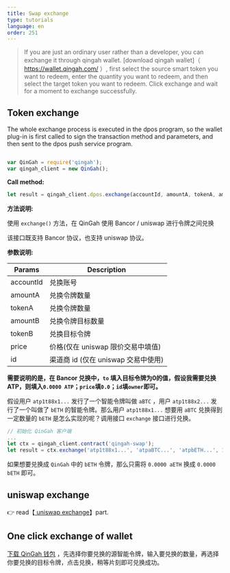 ```yaml
---
title: Swap exchange
type: tutorials
language: en
order: 251
---
```


> If you are just an ordinary user rather than a developer, you can exchange it through qingah wallet. [download qingah wallet]（ https://wallet.qingah.com/ ）, first select the source smart token you want to redeem, enter the quantity you want to redeem, and then select the target token you want to redeem. Click exchange and wait for a moment to exchange successfully.



## Token exchange

The whole exchange process is executed in the dpos program, so the wallet plug-in is first called to sign the transaction method and parameters, and then sent to the dpos push service program.


```javascript

var QinGah = require('qingah');
var qingah_client = new QinGah();

```

**Call method:**

```javascript
let result = qingah_client.dpos.exchange(accountId, amountA, tokenA, amountB, tokenB, price, id);
```

**方法说明:**

使用 `exchange()` 方法，在 QinGah 使用 Bancor / uniswap 进行令牌之间兑换

该接口既支持 Bancor 协议，也支持 uniswap 协议。

**参数说明:**

| Params     | Description             |
| -------- | ---------------- |
| accountId    | 兑换账号         |
| amountA | 兑换令牌数量     |
| tokenA | 兑换令牌数量     |
| amountB| 兑换令牌目标数量 |
| tokenB | 兑换目标令牌     |
| price| 价格(仅在 uniswap 限价交易中填值) |
| id | 渠道商 id (仅在 uniswap 交易中使用) |

**需要说明的是，在 Bancor 兑换中，`to` 填入目标令牌为0的值，假设我需要兑换 ATP，则填入`0.0000 ATP`；`price`填`0.0`；`id`填`owner`即可。**

假设用户 `atp1t88x1...` 发行了一个智能令牌叫做 `aBTC` ，用户 `atp1t88x2...` 发行了一个叫做了 `bETH` 的智能令牌。那么用户 `atp1t88x1...` 想要用 `aBTC` 兑换得到一定数量的 `bETH` 是怎么实现的呢？调用接口 `exchange` 接口进行兑换。

```javascript
// 初始化 QinGah 客户端
...
let ctx = qingah_client.contract('qingah-swap');
let result = ctx.exchange('atp1t88x1...', 'atpaBTC...', 'atpbETH...', 1.0000, 0.0000, '0.0', 'atp1t88x2...');
```

如果想要兑换成 `QinGah` 中的 `bETH` 令牌，那么只需将 `0.0000 aETH` 换成 `0.0000 bETH` 即可。

## uniswap exchange

👉 read【[ uniswap exchange](token-uniswap.html)】part.


## One click exchange of wallet

[下载 QinGah 钱包](https://wallet.qingah.com/) ，先选择你要兑换的源智能令牌，输入要兑换的数量，再选择你要兑换的目标令牌，点击兑换，稍等片刻即可兑换成功。